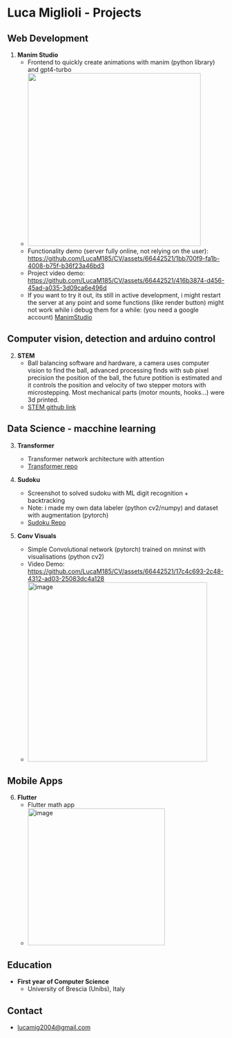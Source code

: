 # Luca Miglioli - Projects

## Web Development
1. **Manim Studio**
   - Frontend to quickly create animations with manim (python library) and gpt4-turbo
   - <img src="https://github.com/LucaM185/CV/assets/66442521/8c120e29-3f82-4f9d-881c-525742e0cdce" width=400px>
   - Functionality demo (server fully online, not relying on the user): https://github.com/LucaM185/CV/assets/66442521/1bb700f9-fa1b-4008-b75f-b36f23a46bd3
   - Project video demo: https://github.com/LucaM185/CV/assets/66442521/416b3874-d456-45ad-a035-3d09ca6e496d
   - If you want to try it out, its still in active development, i might restart the server at any point and some functions (like render button) might not work while i debug them for a while: (you need a google account) 
[ManimStudio]("lucam185.pythonanywhere.com")



## Computer vision, detection and arduino control
2. **STEM**
   - Ball balancing software and hardware, a camera uses computer vision to find the ball, advanced processing finds with sub pixel precision the position of the ball, the future potition is estimated and it controls the position and velocity of two stepper motors with microstepping. Most mechanical parts (motor mounts, hooks...) were 3d printed. 
   - [STEM github link](https://github.com/LucaM185/STEM)

## Data Science - macchine learning
3. **Transformer**
   - Transformer network architecture with attention
   - [Transformer repo](https://github.com/LucaM185/MLgit)

4. **Sudoku**
   - Screenshot to solved sudoku with ML digit recognition + backtracking
   - Note: i made my own data labeler (python cv2/numpy) and dataset with augmentation (pytorch)  
   - [Sudoku Repo](https://github.com/LucaM185/MagicSudokuSolver)

5. **Conv Visuals**
   - Simple Convolutional network (pytorch) trained on mninst with visualisations (python cv2)
   - Video Demo: https://github.com/LucaM185/CV/assets/66442521/17c4c693-2c48-4312-ad03-25083dc4a128
   - <img width="415" alt="image" src="https://github.com/LucaM185/CV/assets/66442521/2574cc14-c539-49e6-9e23-bed7449f0e44">

## Mobile Apps
6. **Flutter**
   - Flutter math app
   - <img width="317" alt="image" src="https://github.com/LucaM185/CV/assets/66442521/9e53089b-7abf-4336-9412-8ba1984941d0">
  

## Education
- **First year of Computer Science**
  - University of Brescia (Unibs), Italy
  

## Contact
- lucamig2004@gmail.com
